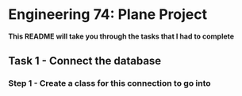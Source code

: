 # Engineering 74: Plane Project

**This README will take you through the tasks that I had to complete**

## Task 1 - Connect the database
### Step 1 - Create a class for this connection to go into

